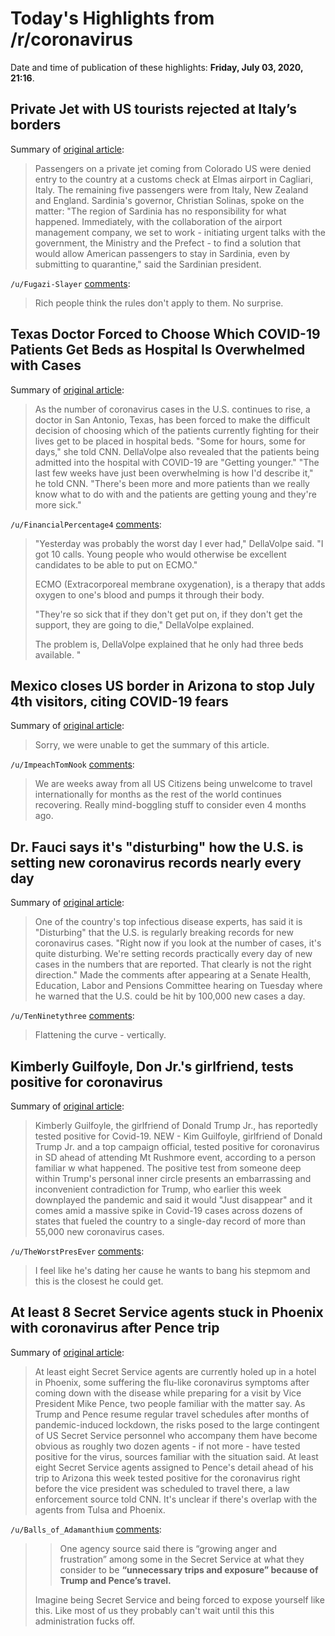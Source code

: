 # Today's Highlights from /r/coronavirus

Date and time of publication of these highlights: **Friday, July 03, 2020, 21:16**.

## Private Jet with US tourists rejected at Italy’s borders

Summary of [original article](https://www.wantedinrome.com/news/private-jet-with-us-tourists-rejected-at-italys-borders.html):

> Passengers on a private jet coming from Colorado US were denied entry to the country at a customs check at Elmas airport in Cagliari, Italy. The remaining five passengers were from Italy, New Zealand and England. Sardinia's governor, Christian Solinas, spoke on the matter: "The region of Sardinia has no responsibility for what happened. Immediately, with the collaboration of the airport management company, we set to work - initiating urgent talks with the government, the Ministry and the Prefect - to find a solution that would allow American passengers to stay in Sardinia, even by submitting to quarantine," said the Sardinian president.

`/u/Fugazi-Slayer` [comments](https://www.reddit.com/r/Coronavirus/comments/hkmxl8/private_jet_with_us_tourists_rejected_at_italys/):

> Rich people think the rules don't apply to them. No surprise.

## Texas Doctor Forced to Choose Which COVID-19 Patients Get Beds as Hospital Is Overwhelmed with Cases

Summary of [original article](https://people.com/health/texas-doctor-forced-to-choose-which-covid-19-patients-get-beds/):

> As the number of coronavirus cases in the U.S. continues to rise, a doctor in San Antonio, Texas, has been forced to make the difficult decision of choosing which of the patients currently fighting for their lives get to be placed in hospital beds. "Some for hours, some for days," she told CNN. DellaVolpe also revealed that the patients being admitted into the hospital with COVID-19 are "Getting younger." "The last few weeks have just been overwhelming is how I'd describe it," he told CNN. "There's been more and more patients than we really know what to do with and the patients are getting young and they're more sick."

`/u/FinancialPercentage4` [comments](https://www.reddit.com/r/Coronavirus/comments/hkrucw/texas_doctor_forced_to_choose_which_covid19/):

> 
> 
> "Yesterday was probably the worst day I ever had," DellaVolpe said. "I got 10 calls. Young people who would otherwise be excellent candidates to be able to put on ECMO."
> 
> ECMO (Extracorporeal membrane oxygenation), is a therapy that adds oxygen to one's blood and pumps it through their body.
> 
> "They're so sick that if they don't get put on, if they don't get the support, they are going to die," DellaVolpe explained.
> 
> The problem is, DellaVolpe explained that he only had three beds available. "

## Mexico closes US border in Arizona to stop July 4th visitors, citing COVID-19 fears

Summary of [original article](https://www.sacbee.com/news/coronavirus/article243985782.html):

> Sorry, we were unable to get the summary of this article.

`/u/ImpeachTomNook` [comments](https://www.reddit.com/r/Coronavirus/comments/hkq2xz/mexico_closes_us_border_in_arizona_to_stop_july/):

> We are weeks away from all US Citizens being unwelcome to travel internationally for months as the rest of the world continues recovering. Really mind-boggling stuff to consider even 4 months ago.

## Dr. Fauci says it's "disturbing" how the U.S. is setting new coronavirus records nearly every day

Summary of [original article](https://www.newsweek.com/fauci-record-coronavirus-1515230):

> One of the country's top infectious disease experts, has said it is "Disturbing" that the U.S. is regularly breaking records for new coronavirus cases. "Right now if you look at the number of cases, it's quite disturbing. We're setting records practically every day of new cases in the numbers that are reported. That clearly is not the right direction." Made the comments after appearing at a Senate Health, Education, Labor and Pensions Committee hearing on Tuesday where he warned that the U.S. could be hit by 100,000 new cases a day.

`/u/TenNinetythree` [comments](https://www.reddit.com/r/Coronavirus/comments/hkjh50/dr_fauci_says_its_disturbing_how_the_us_is/):

> Flattening the curve - vertically.

## Kimberly Guilfoyle, Don Jr.'s girlfriend, tests positive for coronavirus

Summary of [original article](https://www.mediaite.com/news/just-in-donald-trump-jr-s-girlfriend-former-fox-news-commentator-kimberly-guilfoyle-reportedly-tests-positive-for-covid-19/):

> Kimberly Guilfoyle, the girlfriend of Donald Trump Jr., has reportedly tested positive for Covid-19. NEW - Kim Guilfoyle, girlfriend of Donald Trump Jr. and a top campaign official, tested positive for coronavirus in SD ahead of attending Mt Rushmore event, according to a person familiar w what happened. The positive test from someone deep within Trump's personal inner circle presents an embarrassing and inconvenient contradiction for Trump, who earlier this week downplayed the pandemic and said it would "Just disappear" and it comes amid a massive spike in Covid-19 cases across dozens of states that fueled the country to a single-day record of more than 55,000 new coronavirus cases.

`/u/TheWorstPresEver` [comments](https://www.reddit.com/r/Coronavirus/comments/hkvzsr/kimberly_guilfoyle_don_jrs_girlfriend_tests/):

> I feel like he's dating her cause he wants to bang his stepmom and this is the closest he could get.

## At least 8 Secret Service agents stuck in Phoenix with coronavirus after Pence trip

Summary of [original article](https://abc17news.com/politics/national-politics/2020/07/03/at-least-8-secret-service-agents-stuck-in-phoenix-with-coronavirus-after-pence-trip/):

> At least eight Secret Service agents are currently holed up in a hotel in Phoenix, some suffering the flu-like coronavirus symptoms after coming down with the disease while preparing for a visit by Vice President Mike Pence, two people familiar with the matter say. As Trump and Pence resume regular travel schedules after months of pandemic-induced lockdown, the risks posed to the large contingent of US Secret Service personnel who accompany them have become obvious as roughly two dozen agents - if not more - have tested positive for the virus, sources familiar with the situation said. At least eight Secret Service agents assigned to Pence's detail ahead of his trip to Arizona this week tested positive for the coronavirus right before the vice president was scheduled to travel there, a law enforcement source told CNN. It's unclear if there's overlap with the agents from Tulsa and Phoenix.

`/u/Balls_of_Adamanthium` [comments](https://www.reddit.com/r/Coronavirus/comments/hksh2r/at_least_8_secret_service_agents_stuck_in_phoenix/):

> >One agency source said there is “growing anger and frustration” among some in the Secret Service at what they consider to be **“unnecessary trips and exposure” because of Trump and Pence’s travel.**
> 
> Imagine being Secret Service and being forced to expose yourself like this. Like most of us they probably can't wait until this this administration fucks off.

